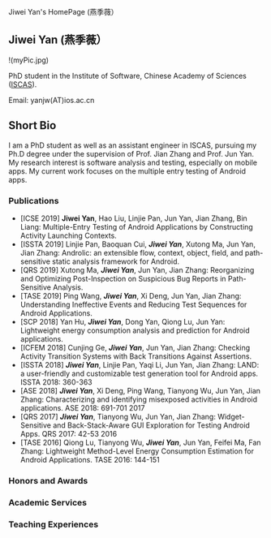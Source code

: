 Jiwei Yan's HomePage (燕季薇）

## Jiwei Yan (燕季薇）
!(myPic.jpg)

PhD student in the Institute of Software, Chinese Academy of Sciences ([ISCAS](http://www.iscas.ac.cn/)).

Email: yanjw(AT)ios.ac.cn


## Short Bio
I am a PhD student as well as an assistant engineer in ISCAS, pursuing my Ph.D degree under the supervision of Prof. Jian Zhang and Prof. Jun Yan.
My research interest is software analysis and testing, especially on mobile apps. 
My current work focuses on the multiple entry testing of Android apps.

### Publications
* \[ICSE 2019\] ****Jiwei Yan****, Hao Liu, Linjie Pan, Jun Yan, Jian Zhang, Bin Liang:
Multiple-Entry Testing of Android Applications by Constructing Activity Launching Contexts.
* \[ISSTA 2019\] Linjie Pan, Baoquan Cui, ***Jiwei Yan***, Xutong Ma, Jun Yan, Jian Zhang:
Androlic: an extensible flow, context, object, field, and path-sensitive static analysis framework for Android. 
* \[QRS 2019\] Xutong Ma, ***Jiwei Yan***, Jun Yan, Jian Zhang:
Reorganizing and Optimizing Post-Inspection on Suspicious Bug Reports in Path-Sensitive Analysis.
* \[TASE 2019\] Ping Wang, ***Jiwei Yan***, Xi Deng, Jun Yan, Jian Zhang:
Understanding Ineffective Events and Reducing Test Sequences for Android Applications.
* \[SCP 2018\] Yan Hu, ***Jiwei Yan***, Dong Yan, Qiong Lu, Jun Yan:
Lightweight energy consumption analysis and prediction for Android applications. 
* \[ICFEM 2018\] Cunjing Ge, ***Jiwei Yan***, Jun Yan, Jian Zhang:
Checking Activity Transition Systems with Back Transitions Against Assertions. 
* \[ISSTA 2018\] ***Jiwei Yan***, Linjie Pan, Yaqi Li, Jun Yan, Jian Zhang:
LAND: a user-friendly and customizable test generation tool for Android apps. ISSTA 2018: 360-363
* \[ASE 2018\] ***Jiwei Yan***, Xi Deng, Ping Wang, Tianyong Wu, Jun Yan, Jian Zhang:
Characterizing and identifying misexposed activities in Android applications. ASE 2018: 691-701
2017
* \[QRS 2017\] ***Jiwei Yan***, Tianyong Wu, Jun Yan, Jian Zhang:
Widget-Sensitive and Back-Stack-Aware GUI Exploration for Testing Android Apps. QRS 2017: 42-53
2016
* \[TASE 2016\] Qiong Lu, Tianyong Wu, ***Jiwei Yan***, Jun Yan, Feifei Ma, Fan Zhang:
Lightweight Method-Level Energy Consumption Estimation for Android Applications. TASE 2016: 144-151

### Honors and Awards 

### Academic Services 

### Teaching Experiences


